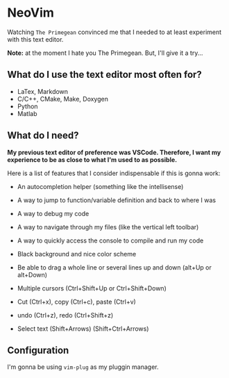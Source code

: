 # NeoVim

Watching `The Primegean` convinced me that I needed to at least experiment with
this text editor.

**Note:** at the moment I hate you The Primegean. But, I'll give it a try...

## What do I use the text editor most often for?

- LaTex, Markdown
- C/C++, CMake, Make, Doxygen
- Python
- Matlab

## What do I need?

**My previous text editor of preference was VSCode. Therefore, I want my
experience to be as close to what I'm used to as possible.**

Here is a list of features that I consider indispensable if this is gonna work:

- An autocompletion helper (something like the intellisense)

- A way to jump to function/variable definition and back to where I was

- A way to debug my code

- A way to navigate through my files (like the vertical left toolbar)

- A way to quickly access the console to compile and run my code

- Black background and nice color scheme

- Be able to drag a whole line or several lines up and down (alt+Up or alt+Down)

- Multiple cursors (Ctrl+Shift+Up or Ctrl+Shift+Down)

- Cut (Ctrl+x), copy (Ctrl+c), paste (Ctrl+v)

- undo (Ctrl+z), redo (Ctrl+Shift+z)

- Select text (Shift+Arrows) (Shift+Ctrl+Arrows)


## Configuration

I'm gonna be using `vim-plug` as my pluggin manager.


